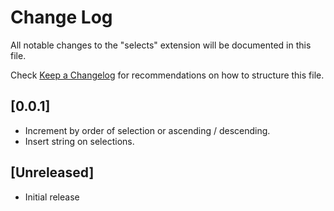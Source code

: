 # Change Log
All notable changes to the "selects" extension will be documented in this file.

Check [Keep a Changelog](http://keepachangelog.com/) for recommendations on how to structure this file.

## [0.0.1]
- Increment by order of selection or ascending / descending.
- Insert string on selections.

## [Unreleased]
- Initial release